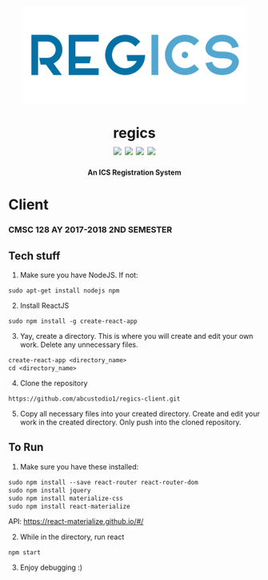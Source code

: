 <h1 align="center">
  <br />
  <img src="./src/assets/logo.png" alt="icon" width="450px" />
  <br/>
  <br/>
  regics
  <br/>
  <img src="https://img.shields.io/badge/status-development-yellow.svg" />
  <img src="https://img.shields.io/badge/node-v8.3.0-green.svg" />
  <img src="https://img.shields.io/badge/express-v^4.16.2-green.svg" />
  <img src="https://img.shields.io/badge/mysql-v^2.15.0-green.svg" />
  <br/>
</h1>
<h4 align="center">An ICS Registration System</h4>

# Client

### CMSC 128 AY 2017-2018 2ND SEMESTER


## Tech stuff

1. Make sure you have NodeJS. If not:

  ```
  sudo apt-get install nodejs npm
  ```
2. Install ReactJS
  
  ```
  sudo npm install -g create-react-app
  ```
  
3. Yay, create a directory. This is where you will create and edit your own work. Delete any unnecessary files.
  
  ```
  create-react-app <directory_name>
  cd <directory_name>
  ```
4. Clone the repository
  ```
  https://github.com/abcustodio1/regics-client.git
  ```
5. Copy all necessary files into your created directory. Create and edit your work in the created directory. Only push into the cloned repository.

## To Run

1. Make sure you have these installed:
  
  ```
  sudo npm install --save react-router react-router-dom
  sudo npm install jquery
  sudo npm install materialize-css
  sudo npm install react-materialize
  ```
  API:   https://react-materialize.github.io/#/
  
2. While in the directory, run react

  ```
  npm start
  ```

3. Enjoy debugging :)


